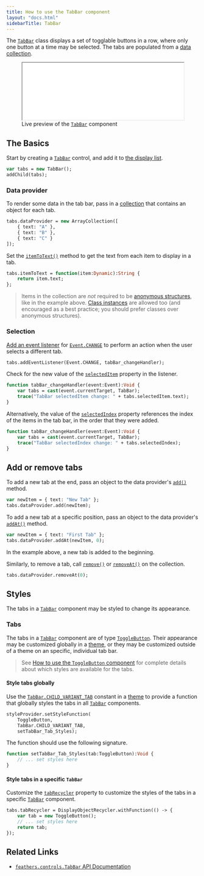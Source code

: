 ```yaml
---
title: How to use the TabBar component
layout: "docs.html"
sidebarTitle: TabBar
---
```


The [`TabBar`](https://api.feathersui.com/current/feathers/controls/TabBar.html) class displays a set of togglable buttons in a row, where only one button at a time may be selected. The tabs are populated from a [data collection](./data-collections.md).

<figure>
<iframe src="/learn/haxe-openfl/samples/tab-bar.html" width="100%" height="150"></iframe>
<figcaption>Live preview of the <a href="https://api.feathersui.com/current/feathers/controls/TabBar.html"><code>TabBar</code></a> component</figcaption>
</figure>

## The Basics

Start by creating a [`TabBar`](https://api.feathersui.com/current/feathers/controls/TabBar.html) control, and add it to [the display list](https://books.openfl.org/openfl-developers-guide/display-programming/basics-of-display-programming.html).

```haxe
var tabs = new TabBar();
addChild(tabs);
```

### Data provider

To render some data in the tab bar, pass in a [collection](./data-collections.md) that contains an object for each tab.

```haxe
tabs.dataProvider = new ArrayCollection([
    { text: "A" },
    { text: "B" },
    { text: "C" }
]);
```

Set the [`itemToText()`](https://api.feathersui.com/current/feathers/controls/TabBar.html#itemToText) method to get the text from each item to display in a tab.

```haxe
tabs.itemToText = function(item:Dynamic):String {
    return item.text;
};
```

> Items in the collection are _not_ required to be [anonymous structures](https://haxe.org/manual/types-anonymous-structure.html), like in the example above. [Class instances](https://haxe.org/manual/types-class-instance.html) are allowed too (and encouraged as a best practice; you should prefer classes over anonymous structures).

### Selection

[Add an event listener](https://books.openfl.org/openfl-developers-guide/handling-events/basics-of-handling-events.html) for [`Event.CHANGE`](https://api.openfl.org/openfl/events/Event.html#CHANGE) to perform an action when the user selects a different tab.

```haxe
tabs.addEventListener(Event.CHANGE, tabBar_changeHandler);
```

Check for the new value of the [`selectedItem`](https://api.feathersui.com/current/feathers/controls/TabBar.html#selectedItem) property in the listener.

```haxe
function tabBar_changeHandler(event:Event):Void {
    var tabs = cast(event.currentTarget, TabBar);
    trace("TabBar selectedItem change: " + tabs.selectedItem.text);
}
```

Alternatively, the value of the [`selectedIndex`](https://api.feathersui.com/current/feathers/controls/TabBar.html#selectedIndex) property references the index of the items in the tab bar, in the order that they were added.

```haxe
function tabBar_changeHandler(event:Event):Void {
    var tabs = cast(event.currentTarget, TabBar);
    trace("TabBar selectedIndex change: " + tabs.selectedIndex);
}
```

## Add or remove tabs

To add a new tab at the end, pass an object to the data provider's [`add()`](https://api.feathersui.com/current/feathers/data/IFlatCollection.html#add) method.

```haxe
var newItem = { text: "New Tab" };
tabs.dataProvider.add(newItem);
```

To add a new tab at a specific position, pass an object to the data provider's [`addAt()`](https://api.feathersui.com/current/feathers/data/IFlatCollection.html#addAt) method.

```haxe
var newItem = { text: "First Tab" };
tabs.dataProvider.addAt(newItem, 0);
```

In the example above, a new tab is added to the beginning.

Similarly, to remove a tab, call [`remove()`](https://api.feathersui.com/current/feathers/data/IFlatCollection.html#remove) or [`removeAt()`](https://api.feathersui.com/current/feathers/data/IFlatCollection.html#removeAt) on the collection.

```haxe
tabs.dataProvider.removeAt(0);
```

## Styles

The tabs in a [`TabBar`](https://api.feathersui.com/current/feathers/controls/TabBar.html) component may be styled to change its appearance.

### Tabs

The tabs in a [`TabBar`](https://api.feathersui.com/current/feathers/controls/TabBar.html) component are of type [`ToggleButton`](./toggle-button.md). Their appearance may be customized globally in a [theme](./themes.md), or they may be customized outside of a theme on an specific, individual tab bar.

> See [How to use the `ToggleButton` component](./toggle-button.md#styles) for complete details about which styles are available for the tabs.

#### Style tabs globally

Use the [`TabBar.CHILD_VARIANT_TAB`](https://api.feathersui.com/current/feathers/controls/TabBar.html#CHILD_VARIANT_TAB) constant in a [theme](./themes.md) to provide a function that globally styles the tabs in all [`TabBar`](https://api.feathersui.com/current/feathers/controls/TabBar.html) components.

```haxe
styleProvider.setStyleFunction(
    ToggleButton,
    TabBar.CHILD_VARIANT_TAB,
    setTabBar_Tab_Styles);
```

The function should use the following signature.

```haxe
function setTabBar_Tab_Styles(tab:ToggleButton):Void {
    // ... set styles here
}
```

#### Style tabs in a specific `TabBar`

Customize the [`tabRecycler`](https://api.feathersui.com/current/feathers/controls/TabBar.html#tabRecycler) property to customize the styles of the tabs in a specific [`TabBar`](https://api.feathersui.com/current/feathers/controls/TabBar.html) component.

```haxe
tabs.tabRecycler = DisplayObjectRecycler.withFunction(() -> {
    var tab = new ToggleButton();
    // ... set styles here
    return tab;
});
```

## Related Links

- [`feathers.controls.TabBar` API Documentation](https://api.feathersui.com/current/feathers/controls/TabBar.html)
